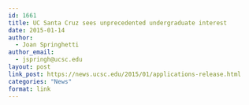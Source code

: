 ```yaml
---
id: 1661
title: UC Santa Cruz sees unprecedented undergraduate interest
date: 2015-01-14
author:
  - Joan Springhetti
author_email:
  - jspringh@ucsc.edu
layout: post
link_post: https://news.ucsc.edu/2015/01/applications-release.html
categories: "News"
format: link
---
```

